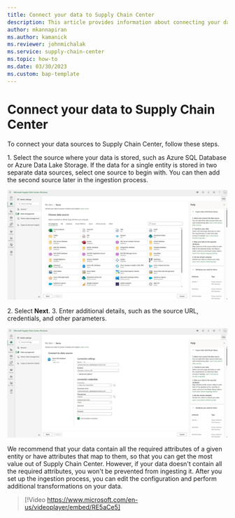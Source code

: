```yaml
---
title: Connect your data to Supply Chain Center
description: This article provides information about connecting your data to Microsoft Supply Chain Center
author: mkannapiran 
ms.author: kamanick
ms.reviewer: johnmichalak
ms.service: supply-chain-center
ms.topic: how-to
ms.date: 03/30/2023
ms.custom: bap-template
---
```



# Connect your data to Supply Chain Center

To connect your data sources to Supply Chain Center, follow these steps.

1. Select the source where your data is stored, such as Azure SQL Database or Azure Data Lake Storage. If the data for a single entity is stored in two separate data sources, select one source to begin with. You can then add the second source later in the ingestion process.

![A screenshot of a list of data sources that are compatible with Supply Chain Center.](media/ingest-data-connectors.png)

2. Select **Next**.
3. Enter additional details, such as the source URL, credentials, and other parameters.

![A screenshot showing what credentials are required for an Azure SQL database.](media/ingest-data-credentials.png)

We recommend that your data contain all the required attributes of a given entity or have attributes that map to them, so that you can get the most value out of Supply Chain Center. However, if your data doesn't contain all the required attributes, you won't be prevented from ingesting it. After you set up the ingestion process, you can edit the configuration and perform additional transformations on your data.

> [!Video https://www.microsoft.com/en-us/videoplayer/embed/RE5aCe5]
